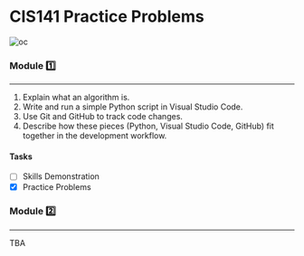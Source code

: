 # CIS141 Practice Problems
![oc](https://github.com/user-attachments/assets/4c29c253-7602-43ee-af53-9894d75e91e6)

### Module :one:
***
  1. Explain what an algorithm is.
  2. Write and run a simple Python script in Visual Studio Code.
  3. Use Git and GitHub to track code changes.
  4. Describe how these pieces (Python, Visual Studio Code, GitHub) fit together in the development workflow.
#### Tasks
 - [ ] Skills Demonstration
 - [X] Practice Problems

### Module :two:
***
TBA
